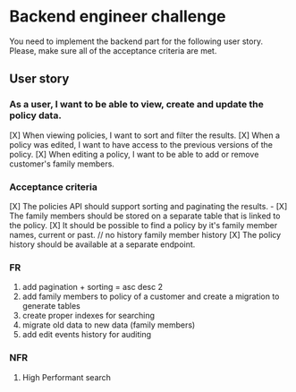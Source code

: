 # Backend engineer challenge

You need to implement the backend part for the following user story. Please, make sure all of the acceptance criteria are met.

## User story

### As a user, I want to be able to view, create and update the policy data.

[X] When viewing policies, I want to sort and filter the results.
[X] When a policy was edited, I want to have access to the previous versions of the policy.
[X] When editing a policy, I want to be able to add or remove customer's family members.

### Acceptance criteria

[X] The policies API should support sorting and paginating the results. -
[X] The family members should be stored on a separate table that is linked to the policy.
[X] It should be possible to find a policy by it's family member names, current or past. // no history family member history
[X] The policy history should be available at a separate endpoint.

### FR

1. add pagination + sorting = asc desc 2
2. add family members to policy of a customer and create a migration to generate tables
3. create proper indexes for searching
4. migrate old data to new data (family members)
5. add edit events history for auditing

### NFR

1. High Performant search
